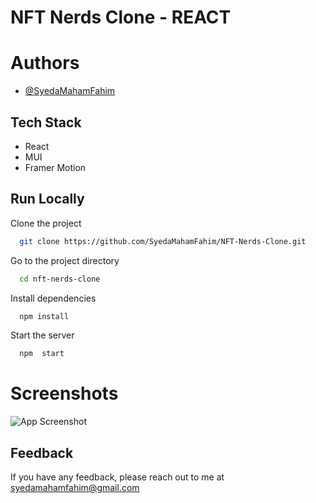 
# NFT Nerds Clone - REACT



# Authors

- [@SyedaMahamFahim](https://github.com/SyedaMahamFahim/)

## Tech Stack
- React
- MUI
- Framer Motion


## Run Locally

Clone the project

```bash
  git clone https://github.com/SyedaMahamFahim/NFT-Nerds-Clone.git
```

Go to the project directory

```bash
  cd nft-nerds-clone
```

Install dependencies

```bash
  npm install
```

Start the server

```bash
  npm  start
```


# Screenshots

![App Screenshot](https://user-images.githubusercontent.com/79671325/189194438-427ba302-86f1-4290-aaa1-1fe205720ce3.png)





## Feedback

If you have any feedback, please reach out to me at syedamahamfahim@gmail.com

